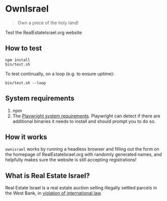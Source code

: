 # OwnIsrael

> Own a piece of the holy land!

Test the RealEstateIsrael.org website

## How to test

```
npm install
bin/test.sh
```

To test continually, on a loop (e.g. to ensure uptime):

```
bin/test.sh --loop
```

## System requirements

1. npm
2. The [Playwright system requirements](https://playwright.dev/docs/intro#system-requirements). Playwright can detect if there are additional binaries it needs to install and should prompt you to do so.

## How it works

`ownisrael` works by running a headless browser and filling out the form on the homepage of RealEstateIsrael.org with randomly generated names, and helpfully makes sure the website is still accepting registrations!

## What is Real Estate Israel?

Real Estate Israel is a real estate auction selling illegally settled parcels in the West Bank, in [violation of international law](https://www.democracynow.org/2024/3/1/headlines/new_jersey_community_members_warn_against_synagogues_plan_to_host_israeli_real_estate_event).
